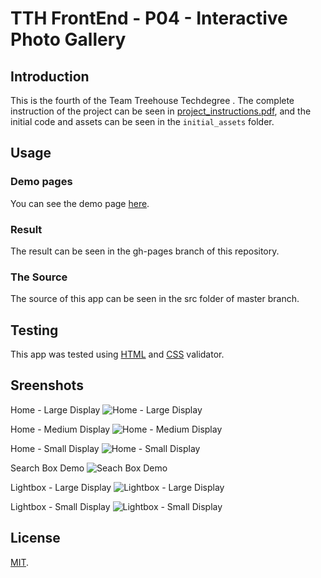 # TTH FrontEnd - P04 - Interactive Photo Gallery

## Introduction

This is the fourth of the Team Treehouse Techdegree . The complete instruction of the project can be seen in [project_instructions.pdf](https://github.com/wahidyankf/treehouse-frontend-04-interactive-photo-gallery/blob/master/project_instructions.pdf), and the initial code and assets can be seen in the `initial_assets` folder.

## Usage

### Demo pages

You can see the demo page [here](https://wahidyankf.github.io/treehouse-frontend-04-interactive-photo-gallery/).

### Result

The result can be seen in the gh-pages branch of this repository.

### The Source

The source of this app can be seen in the src folder of master branch. 

## Testing

This app was tested using [HTML](https://validator.w3.org/) and [CSS](https://jigsaw.w3.org/css-validator/) validator.

## Sreenshots

Home - Large Display
![Home - Large Display](screenshots/home_large.png)

Home - Medium Display
![Home - Medium Display](screenshots/home_medium.png)

Home - Small Display
![Home - Small Display](screenshots/home_small.png)

Search Box Demo
![Seach Box Demo](screenshots/search_demo.png)

Lightbox - Large Display
![Lightbox - Large Display](screenshots/lightbox_large.png)

Lightbox - Small Display
![Lightbox - Small Display](screenshots/lightbox_small.png)

## License

[MIT](https://en.wikipedia.org/wiki/MIT_License).